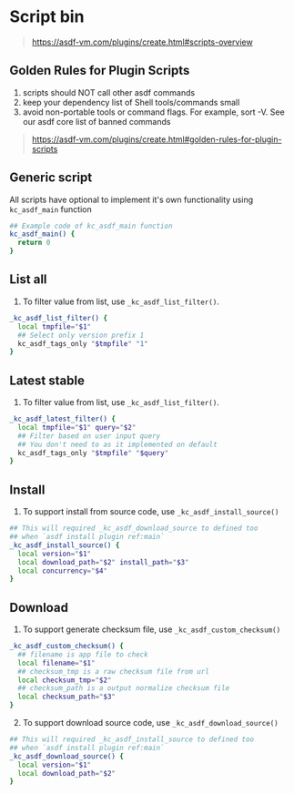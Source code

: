 # Script bin

> https://asdf-vm.com/plugins/create.html#scripts-overview

## Golden Rules for Plugin Scripts

1. scripts should NOT call other asdf commands
2. keep your dependency list of Shell tools/commands small
3. avoid non-portable tools or command flags. For example, sort -V. See our asdf core list of banned commands

> https://asdf-vm.com/plugins/create.html#golden-rules-for-plugin-scripts

## Generic script

All scripts have optional to implement it's own functionality
using `kc_asdf_main` function

```bash
## Example code of kc_asdf_main function
kc_asdf_main() {
  return 0
}
```

## List all

1. To filter value from list, use `_kc_asdf_list_filter()`.

```bash
_kc_asdf_list_filter() {
  local tmpfile="$1"
  ## Select only version prefix 1
  kc_asdf_tags_only "$tmpfile" "1"
}
```

## Latest stable

1. To filter value from list, use `_kc_asdf_list_filter()`.

```bash
_kc_asdf_latest_filter() {
  local tmpfile="$1" query="$2"
  ## Filter based on user input query
  ## You don't need to as it implemented on default
  kc_asdf_tags_only "$tmpfile" "$query"
}
```

## Install

1. To support install from source code, use `_kc_asdf_install_source()`

```bash
## This will required _kc_asdf_download_source to defined too
## when `asdf install plugin ref:main`
_kc_asdf_install_source() {
  local version="$1"
  local download_path="$2" install_path="$3"
  local concurrency="$4"
}
```

## Download

1. To support generate checksum file, use `_kc_asdf_custom_checksum()`

```bash
_kc_asdf_custom_checksum() {
  ## filename is app file to check
  local filename="$1"
  ## checksum_tmp is a raw checksum file from url
  local checksum_tmp="$2"
  ## checksum_path is a output normalize checksum file
  local checksum_path="$3"
}
```

2. To support download source code, use `_kc_asdf_download_source()`

```bash
## This will required _kc_asdf_install_source to defined too
## when `asdf install plugin ref:main`
_kc_asdf_download_source() {
  local version="$1"
  local download_path="$2"
}
```
